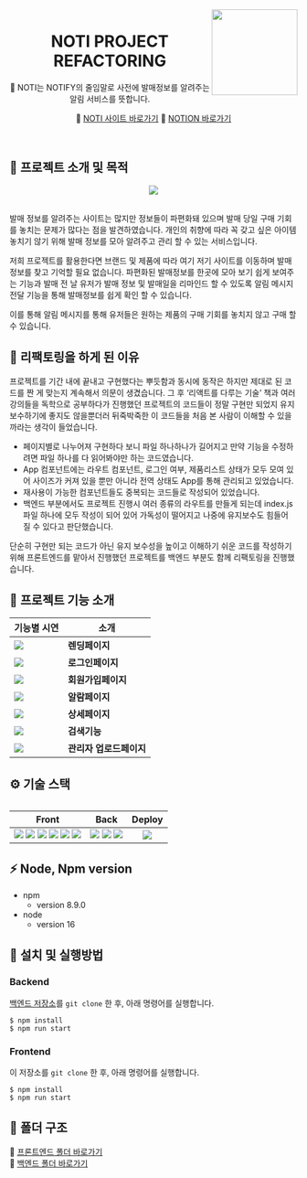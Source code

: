 <img src="https://user-images.githubusercontent.com/40348689/116185242-2edd0a80-a75c-11eb-80ac-f7e63af3798b.png" width="150" height="150" align="right" />

<div align="center">

# NOTI PROJECT REFACTORING

🔔  NOTI는 NOTIFY의 줄임말로 사전에 발매정보를 알려주는 알림 서비스를 뜻합니다.


🎥 [NOTI 사이트 바로가기](https://web-noti-frontend-4uvg2mledomxu7.sel3.cloudtype.app/)
📝 [NOTION 바로가기](https://almond-polish-8af.notion.site/NOTI-PROJECT-5e20b7eb7ab5440085aea01319722ea8)



</div>

<br />

## 🎯 프로젝트 소개 및 목적

<div align="center">
  <img src="https://user-images.githubusercontent.com/70868454/220041735-c3a11aee-ff39-4c18-9bdb-650128f60984.gif" />
</div> 
<br />

발매 정보를 알려주는 사이트는 많지만 정보들이 파편화돼 있으며 발매 당일 구매 기회를 놓치는 문제가 많다는 점을 발견하였습니다. 개인의 취향에 따라 꼭 갖고 싶은 아이템 놓치기 않기 위해 발매 정보를 모아 알려주고 관리 할 수 있는 서비스입니다.

저희 프로젝트를 활용한다면 브랜드 및 제품에 따라 여기 저기 사이트를 이동하며 발매 정보를 찾고 기억할 필요 없습니다. 파편화된 발매정보를 한곳에 모아 보기 쉽게 보여주는 기능과 발매 전 날 유저가 발매 정보 및 발매일을 리마인드 할 수 있도록 알림 메시지 전달 기능을 통해 발매정보를 쉽게 확인 할 수 있습니다.

이를 통해 알림 메시지를 통해 유저들은 원하는 제품의 구매 기회를 놓치지 않고 구매 할 수 있습니다.
 

## 🔨 리팩토링을 하게 된 이유
프로젝트를 기간 내에 끝내고 구현했다는 뿌듯함과 동시에 동작은 하지만 제대로 된 코드를 짠 게 맞는지 계속해서 의문이 생겼습니다. 그 후 ‘리액트를 다루는 기술’ 책과 여러 강의들을 독학으로 공부하다가 진행했던 프로젝트의 코드들이 정말 구현만 되었지 유지 보수하기에 좋지도 않을뿐더러 뒤죽박죽한 이 코드들을 처음 본 사람이 이해할 수 있을까라는 생각이 들었습니다. 
+ 페이지별로 나누어져 구현하다 보니 파일 하나하나가 길어지고 만약 기능을 수정하려면 파일 하나를 다 읽어봐야만 하는 코드였습니다.
+ App 컴포넌트에는 라우트 컴포넌트, 로그인 여부, 제품리스트 상태가 모두 모여 있어 사이즈가 커져 있을 뿐만 아니라 전역 상태도 App를 통해 관리되고 있었습니다.
+ 재사용이 가능한 컴포넌트들도 중복되는 코드들로 작성되어 있었습니다.
+ 백엔드 부분에서도 프로젝트 진행시 여러 종류의 라우트를 만들게 되는데 index.js 파일 하나에 모두 작성이 되어 있어 가독성이 떨어지고 나중에 유지보수도 힘들어 질 수 있다고 판단했습니다.

단순히 구현만 되는 코드가 아닌 유지 보수성을 높이고 이해하기 쉬운 코드를 작성하기 위해 프론트엔드를 맡아서 진행했던 프로젝트를 백엔드 부분도 함께 리팩토링을 진행했습니다.




## 🤘 프로젝트 기능 소개 
<table align="center">
<thead>
  <tr>
    <th align="center">기능별 시연</th>
    <th align="center">소개</th>
  </tr>
  </thead>
  <tbody>
    <tr>
      <td>
      <img src="https://user-images.githubusercontent.com/70868454/220041735-c3a11aee-ff39-4c18-9bdb-650128f60984.gif"  />
      </td>
      <td>
        <b>렌딩페이지</b>
        <div></div>
      </td>
    </tr>
    <tr>
      <td>
        <img src="https://user-images.githubusercontent.com/70868454/220340136-cd4e3375-536b-48a8-a526-6a2365288a48.gif" />
      </td>
      <td>
        <b>로그인페이지</b>
        <div></div>
      </td>
    </tr>  
        <tr>
      <td>
        <img src="https://user-images.githubusercontent.com/70868454/220340326-0480e242-1ed0-4c10-8881-4d2d3dbd4055.gif"  />
      </td>
      <td>
        <b>회원가입페이지</b>
        <div></div>
      </td>
    </tr>
   <tr>
      <td>
        <img src="https://user-images.githubusercontent.com/70868454/220351142-3714c699-0e4f-4291-a62d-cf040251f9a9.gif"  /> 
      </td>
      <td>
        <b>알람페이지</b>
        <div></div>
      </td>
    </tr>
      <tr>
      <td>
        <img src="https://user-images.githubusercontent.com/70868454/220351108-5089fe9c-54a5-4de3-9f5d-a23ca5c4b91a.gif"  />
      </td>
      <td>
        <b>상세페이지</b>
        <div></div>
      </td>
    </tr>
    <tr>
      <td>
        <img src="https://user-images.githubusercontent.com/70868454/220351087-f5189341-df7d-4d83-8554-7dcda52514f1.gif"  />
      </td>
      <td>
        <b>검색기능</b>
        <div></div>
      </td>
    </tr>
    <tr>
      <td>
        <img src="https://user-images.githubusercontent.com/70868454/220351036-d950774d-2d2f-4ebd-a498-db90ae580233.gif"  />
      </td>
      <td>
        <b>관리자 업로드페이지</b>
        <div></div>
      </td>
    </tr>
    
    
   </tbody>
 <table>


## ⚙️ 기술 스택

|Front|Back|Deploy
|:--:|:--:|:--:|
|<img src="https://img.shields.io/badge/React-61DAFB?style=flat&logo=React&logoColor=white"/> <img src="https://img.shields.io/badge/Redux-764ABC?style=flat&logo=Redux&logoColor=white"/> <img src="https://img.shields.io/badge/Redux Saga-999999?style=flat&logo=Redux-Saga&logoColor=white"/> <img src="https://img.shields.io/badge/styled components-DB7093?style=flat&logo=styled-components&logoColor=white"/> <img src="https://img.shields.io/badge/Chakra UI-319795?style=flat&logo=Chakra UI&logoColor=white"/> <img src="https://img.shields.io/badge/Framer Motion-0055FF?style=flat&logo=Framer&logoColor=white"/>|<img src="https://img.shields.io/badge/Node.js-339933?style=flat&logo=Node.js&logoColor=white"/> <img src="https://img.shields.io/badge/Koa-33333D?style=flat&logo=Koa&logoColor=white"/> <img src="https://img.shields.io/badge/MongoDB-47A248?style=flat&logo=MongoDB&logoColor=white"/>|<img src="https://img.shields.io/badge/cloudtype-black?style=flat"/>



## ⚡ Node, Npm version

+ npm
  + version 8.9.0
+ node
  + version 16
 
## 🏇 설치 및 실행방법 

### Backend
[백엔드 저장소](https://github.com/sungheeyun-bit/noti-backend)를 `git clone` 한 후, 아래 명령어를 실행합니다.

```
$ npm install
$ npm run start
```

### Frontend
이 저장소를 `git clone` 한 후, 아래 명령어를 실행합니다.

```
$ npm install
$ npm run start
```


## 📁 폴더 구조
📂 [프론트엔드 폴더 바로가기](https://almond-polish-8af.notion.site/25912762534b43a190314c1867aad533) <br />
📂 [백엔드 폴더 바로가기](https://almond-polish-8af.notion.site/feat-b53ac06cfe53476d90c8794644340837) 





